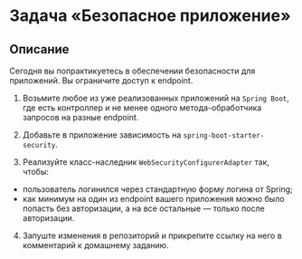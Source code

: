 # Задача «Безопасное приложение»

## Описание

Сегодня вы попрактикуетесь в обеспечении безопасности для приложений. Вы ограничите доступ к endpoint.

1. Возьмите любое из уже реализованных приложений на `Spring Boot`, где есть контроллер и не менее одного метода-обработчика запросов на разные endpoint.

2. Добавьте в приложение зависимость на `spring-boot-starter-security`.

3. Реализуйте класс-наследник `WebSecurityConfigurerAdapter` так, чтобы:

  - пользователь логинился через стандартную форму логина от Spring;
  - как минимум на один из endpoint вашего приложения можно было попасть без авторизации, а на все остальные — только после авторизации.
  
4. Запуште изменения в репозиторий и прикрепите ссылку на него в комментарий к домашнему заданию.
